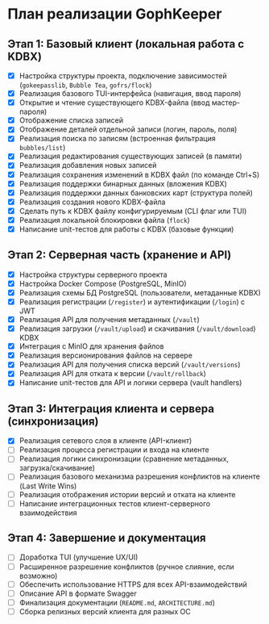 # План реализации GophKeeper

## Этап 1: Базовый клиент (локальная работа с KDBX)

- [x] Настройка структуры проекта, подключение зависимостей (`gokeepasslib`, `Bubble Tea`, `gofrs/flock`)
- [x] Реализация базового TUI-интерфейса (навигация, ввод пароля)
- [x] Открытие и чтение существующего KDBX-файла (ввод мастер-пароля)
- [x] Отображение списка записей
- [x] Отображение деталей отдельной записи (логин, пароль, поля)
- [x] Реализация поиска по записям (встроенная фильтрация `bubbles/list`)
- [x] Реализация редактирования существующих записей (в памяти)
- [x] Реализация добавления новых записей
- [x] Реализация сохранения изменений в KDBX файл (по команде Ctrl+S)
- [x] Реализация поддержки бинарных данных (вложения KDBX)
- [x] Реализация поддержки данных банковских карт (структура полей)
- [x] Реализация создания нового KDBX-файла
- [x] Сделать путь к KDBX файлу конфигурируемым (CLI флаг или TUI)
- [x] Реализация локальной блокировки файла (`flock`)
- [x] Написание unit-тестов для работы с KDBX (базовые функции)

## Этап 2: Серверная часть (хранение и API)

- [x] Настройка структуры серверного проекта
- [x] Настройка Docker Compose (PostgreSQL, MinIO)
- [x] Реализация схемы БД PostgreSQL (пользователи, метаданные KDBX)
- [x] Реализация регистрации (`/register`) и аутентификации (`/login`) с JWT
- [x] Реализация API для получения метаданных (`/vault`)
- [x] Реализация загрузки (`/vault/upload`) и скачивания (`/vault/download`) KDBX
- [x] Интеграция с MinIO для хранения файлов
- [x] Реализация версионирования файлов на сервере
- [x] Реализация API для получения списка версий (`/vault/versions`)
- [x] Реализация API для отката к версии (`/vault/rollback`)
- [x] Написание unit-тестов для API и логики сервера (vault handlers)

## Этап 3: Интеграция клиента и сервера (синхронизация)

- [x] Реализация сетевого слоя в клиенте (API-клиент)
- [ ] Реализация процесса регистрации и входа на клиенте
- [ ] Реализация логики синхронизации (сравнение метаданных, загрузка/скачивание)
- [ ] Реализация базового механизма разрешения конфликтов на клиенте (Last Write Wins)
- [ ] Реализация отображения истории версий и отката на клиенте
- [ ] Написание интеграционных тестов клиент-серверного взаимодействия

## Этап 4: Завершение и документация

- [ ] Доработка TUI (улучшение UX/UI)
- [ ] Расширенное разрешение конфликтов (ручное слияние, если возможно)
- [ ] Обеспечить использование HTTPS для всех API-взаимодействий
- [ ] Описание API в формате Swagger
- [ ] Финализация документации (`README.md`, `ARCHITECTURE.md`)
- [ ] Сборка релизных версий клиента для разных ОС
